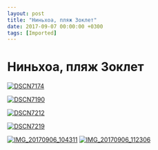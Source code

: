 ```yaml
---
layout: post
title: "Ниньхоа, пляж Зоклет"
date: 2017-09-07 00:00:00 +0300
tags: [Imported]
---
```

# Ниньхоа, пляж Зоклет

[![DSCN7174](https://vlaim.s3.amazonaws.com/uploads/2017/11/DSCN7174.jpg)](https://vlaim.s3.amazonaws.com/uploads/2017/11/DSCN7174.jpg)

[![DSCN7190](https://vlaim.s3.amazonaws.com/uploads/2017/11/DSCN7190.jpg)](https://vlaim.s3.amazonaws.com/uploads/2017/11/DSCN7190.jpg)

[![DSCN7212](https://vlaim.s3.amazonaws.com/uploads/2017/11/DSCN7212.jpg)](https://vlaim.s3.amazonaws.com/uploads/2017/11/DSCN7212.jpg)

[![DSCN7219](https://vlaim.s3.amazonaws.com/uploads/2017/11/DSCN7219.jpg)](https://vlaim.s3.amazonaws.com/uploads/2017/11/DSCN7219.jpg)

[![IMG_20170906_104311](https://vlaim.s3.amazonaws.com/uploads/2017/11/IMG_20170906_104311.jpg)](https://vlaim.s3.amazonaws.com/uploads/2017/11/IMG_20170906_104311.jpg)
[![IMG_20170906_112306](https://vlaim.s3.amazonaws.com/uploads/2017/11/IMG_20170906_112306.jpg)](https://vlaim.s3.amazonaws.com/uploads/2017/11/IMG_20170906_112306.jpg)